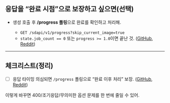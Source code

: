 ## 응답을 “완료 시점”으로 보장하고 싶으면(선택)

* 생성 호출 후 **/progress 폴링**으로 완료를 확인하고 처리해.

  * `GET /sdapi/v1/progress?skip_current_image=true`
  * `state.job_count == 0` 또는 `progress >= 1.0`이면 끝난 것. ([GitHub][3], [Reddit][4])

---

## 체크리스트(정리)

* [ ] 응답 타이밍 의심되면 `/progress` 폴링으로 “완료 이후 처리” 보장. ([GitHub][3], [Reddit][4])

이렇게 바꾸면 400/조기응답/무의미한 옵션 문제를 한 번에 줄일 수 있어.

[3]: https://github.com/AUTOMATIC1111/stable-diffusion-webui/blob/master/modules/api/api.py?utm_source=chatgpt.com "api.py - AUTOMATIC1111/stable-diffusion-webui"
[4]: https://www.reddit.com/r/StableDiffusion/comments/xxfx1b/anyone_using_the_stablediffusionwebui_repo_by/?utm_source=chatgpt.com "Anyone using the stable-diffusion-webui repo by ..."
